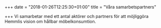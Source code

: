 +++
date = "2018-01-26T12:25:30+01:00"
title = "Våra samarbetspartners"

+++
Vi samarbetar med ett antal aktörer och partners för att möjliggöra Hemmlis vision om hållbar möbelkonsumtion.